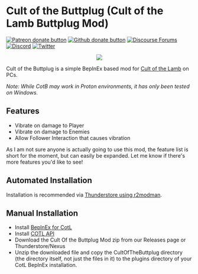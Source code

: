 # Cult of the Buttplug (Cult of the Lamb Buttplug Mod)

[![Patreon donate button](https://img.shields.io/badge/patreon-donate-yellow.svg)](https://www.patreon.com/qdot)
[![Github donate button](https://img.shields.io/badge/github-donate-ff69b4.svg)](https://www.github.com/sponsors/qdot)
[![Discourse Forums](https://img.shields.io/discourse/status?label=buttplug.io%20forums&server=https%3A%2F%2Fdiscuss.buttplug.io)](https://discuss.buttplug.io)
[![Discord](https://img.shields.io/discord/353303527587708932.svg?logo=discord)](https://discord.buttplug.io)
[![Twitter](https://img.shields.io/twitter/follow/buttplugio.svg?style=social&logo=twitter)](https://twitter.com/buttplugio)

<p align="center">
  <img src="https://raw.githubusercontent.com/qdot/CultOfTheButtplug/master/cotl_buttplug_logo.png">
</p>

Cult of the Buttplug is a simple BepInEx based mod for [Cult of the Lamb](https://www.cultofthelamb.com/) on PCs.

_Note: While CotB may work in Proton environments, it has only been tested on Windows._

## Features

- Vibrate on damage to Player
- Vibrate on damage to Enemies
- Allow Follower Interaction that causes vibration

As I am not sure anyone is actually going to use this mod, the feature list is short for the moment, but can easily be expanded. Let me know if there's more features you'd like to see!

## Automated Installation

Installation is recommended via [Thunderstore using r2modman](https://cult-of-the-lamb.thunderstore.io/package/nonpolynomial/CultOfTheButtplug/).

## Manual Installation

- Install [BepInEx for CotL](https://cult-of-the-lamb.thunderstore.io/package/BepInEx/BepInExPack_CultOfTheLamb/)
- Install [COTL API](https://cult-of-the-lamb.thunderstore.io/package/xhayper/COTL_API/)
- Download the Cult Of the Buttplug Mod zip from our Releases page or Thunderstore/Nexus
- Unzip the downloaded file and copy the CultOfTheButtplug directory (the directory itself, not just
  the files in it) to the plugins directory of your CotL BepInEx installation.